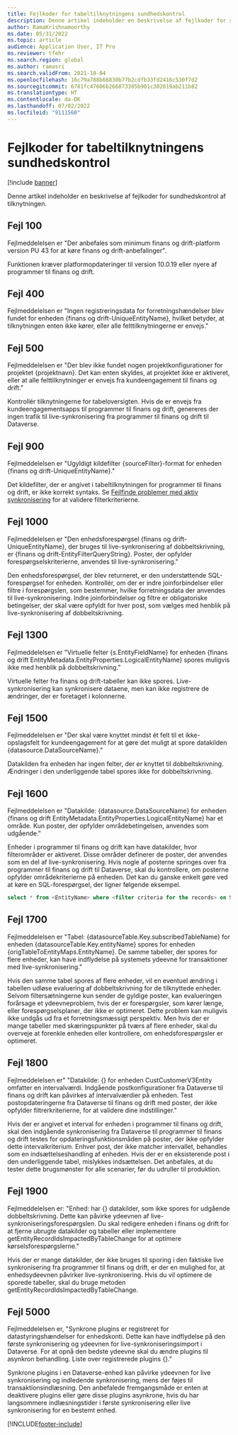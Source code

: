 ```yaml
---
title: Fejlkoder for tabeltilknytningens sundhedskontrol
description: Denne artikel indeholder en beskrivelse af fejlkoder for sundhedskontrol af tilknytningen.
author: RamaKrishnamoorthy
ms.date: 05/31/2022
ms.topic: article
audience: Application User, IT Pro
ms.reviewer: tfehr
ms.search.region: global
ms.author: ramasri
ms.search.validFrom: 2021-10-04
ms.openlocfilehash: 16c79a788b66830b77b2cdfb33fd2416c530f7d2
ms.sourcegitcommit: 6781fc47606b266873385b901c302819ab211b82
ms.translationtype: HT
ms.contentlocale: da-DK
ms.lasthandoff: 07/02/2022
ms.locfileid: "9111560"
---
```

# <a name="errors-codes-for-the-table-map-health-check"></a>Fejlkoder for tabeltilknytningens sundhedskontrol

[!include [banner](../../includes/banner.md)]



Denne artikel indeholder en beskrivelse af fejlkoder for sundhedskontrol af tilknytningen.

## <a name="error-100"></a>Fejl 100

Fejlmeddelelsen er "Der anbefales som minimum finans og drift-platform version PU 43 for at køre finans og drift-anbefalinger".

Funktionen kræver platformopdateringer til version 10.0.19 eller nyere af programmer til finans og drift.

## <a name="error-400"></a>Fejl 400

Fejlmeddelelsen er "Ingen registreringsdata for forretningshændelser blev fundet for enheden \{finans og drift-UniqueEntityName\}, hvilket betyder, at tilknytningen enten ikke kører, eller alle felttilknytningerne er envejs."

## <a name="error-500"></a>Fejl 500

Fejlmeddelelsen er "Der blev ikke fundet nogen projektkonfigurationer for projektet \{projektnavn\}. Det kan enten skyldes, at projektet ikke er aktiveret, eller at alle felttilknytninger er envejs fra kundeengagement til finans og drift."

Kontrollér tilknytningerne for tabeloversigten. Hvis de er envejs fra kundeengagementsapps til programmer til finans og drift, genereres der ingen trafik til live-synkronisering fra programmer til finans og drift til Dataverse.

## <a name="error-900"></a>Fejl 900

Fejlmeddelelsen er "Ugyldigt kildefilter \{sourceFilter\}-format for enheden \{finans og drift-UniqueEntityName\}."

Det kildefilter, der er angivet i tabeltilknytningen for programmer til finans og drift, er ikke korrekt syntaks. Se [Fejlfinde problemer med aktiv synkronisering](dual-write-troubleshooting-live-sync.md#live-synchronization-issues-that-are-caused-by-incorrect-query-filter-syntax-on-the-dual-write-maps) for at validere filterkriterierne.

## <a name="error-1000"></a>Fejl 1000

Fejlmeddelelsen er "Den enhedsforespørgsel \{finans og drift-UniqueEntityName\}, der bruges til live-synkronisering af dobbeltskrivning, er \{finans og drift-EntityFilterQueryString\}. Poster, der opfylder forespørgselskriterierne, anvendes til live-synkronisering."

Den enhedsforespørgsel, der blev returneret, er den understøttende SQL-forespørgsel for enheden. Kontrollér, om der er indre joinforbindelser eller filtre i forespørgslen, som bestemmer, hvilke forretningsdata der anvendes til live-synkronisering. Indre joinforbindelser og filtre er obligatoriske betingelser, der skal være opfyldt for hver post, som vælges med henblik på live-synkronisering af dobbeltskrivning.

## <a name="error-1300"></a>Fejl 1300

Fejlmeddelelsen er "Virtuelle felter \{s.EntityFieldName\} for enheden \{finans og drift EntityMetadata.EntityProperties.LogicalEntityName\} spores muligvis ikke med henblik på dobbeltskrivning."

Virtuelle felter fra finans og drift-tabeller kan ikke spores. Live-synkronisering kan synkronisere dataene, men kan ikke registrere de ændringer, der er foretaget i kolonnerne.

## <a name="error-1500"></a>Fejl 1500

Fejlmeddelelsen er "Der skal være knyttet mindst ét felt til et ikke-opslagsfelt for kundeengagement for at gøre det muligt at spore datakilden \{datasource.DataSourceName\}."

Datakilden fra enheden har ingen felter, der er knyttet til dobbeltskrivning. Ændringer i den underliggende tabel spores ikke for dobbeltskrivning.

## <a name="error-1600"></a>Fejl 1600

Fejlmeddelelsen er "Datakilde: \{datasource.DataSourceName\} for enheden \{finans og drift EntityMetadata.EntityProperties.LogicalEntityName\} har et område. Kun poster, der opfylder områdebetingelsen, anvendes som udgående."

Enheder i programmer til finans og drift kan have datakilder, hvor filterområder er aktiveret. Disse områder definerer de poster, der anvendes som en del af live-synkronisering. Hvis nogle af posterne springes over fra programmer til finans og drift til Dataverse, skal du kontrollere, om posterne opfylder områdekriterierne på enheden. Det kan du ganske enkelt gøre ved at køre en SQL-forespørgsel, der ligner følgende eksempel.

```sql
select * from <EntityName> where <filter criteria for the records> on SQL.
```

## <a name="error-1700"></a>Fejl 1700

Fejlmeddelelsen er "Tabel: \{datasourceTable.Key.subscribedTableName\} for enheden \{datasourceTable.Key.entityName\} spores for enheden \{origTableToEntityMaps.EntityName\}. De samme tabeller, der spores for flere enheder, kan have indflydelse på systemets ydeevne for transaktioner med live-synkronisering."

Hvis den samme tabel spores af flere enheder, vil en eventuel ændring i tabellen udløse evaluering af dobbeltskrivning for de tilknyttede enheder. Selvom filtersætningerne kun sender de gyldige poster, kan evalueringen forårsage et ydeevneproblem, hvis der er forespørgsler, som kører længe, eller forespørgselsplaner, der ikke er optimeret. Dette problem kan muligvis ikke undgås ud fra et forretningsmæssigt perspektiv. Men hvis der er mange tabeller med skæringspunkter på tværs af flere enheder, skal du overveje at forenkle enheden eller kontrollere, om enhedsforespørgsler er optimeret.

## <a name="error-1800"></a>Fejl 1800
Fejlmeddelelsen er" "Datakilde: {} for enheden CustCustomerV3Entity omfatter en intervalværdi. Indgående postkonfigurationer fra Dataverse til finans og drift kan påvirkes af intervalværdier på enheden. Test postopdateringerne fra Dataverse til finans og drift med poster, der ikke opfylder filtrerkriterierne, for at validere dine indstillinger."

Hvis der er angivet et interval for enheden i programmer til finans og drift, skal den indgående synkronisering fra Dataverse til programmer til finans og drift testes for opdateringsfunktionsmåden på poster, der ikke opfylder dette intervalkriterium. Enhver post, der ikke matcher intervallet, behandles som en indsættelseshandling af enheden. Hvis der er en eksisterende post i den underliggende tabel, mislykkes indsættelsen. Det anbefales, at du tester dette brugsmønster for alle scenarier, før du udruller til produktion.

## <a name="error-1900"></a>Fejl 1900
Fejlmeddelelsen er: "Enhed: har {} datakilder, som ikke spores for udgående dobbeltskrivning. Dette kan påvirke ydeevnen af live-synkroniseringsforespørgslen. Du skal redigere enheden i finans og drift for at fjerne ubrugte datakilder og tabeller eller implementere getEntityRecordIdsImpactedByTableChange for at optimere kørselsforespørgslerne."

Hvis der er mange datakilder, der ikke bruges til sporing i den faktiske live synkronisering fra programmer til finans og drift, er der en mulighed for, at enhedsydeevnen påvirker live-synkronisering. Hvis du vil optimere de sporede tabeller, skal du bruge metoden getEntityRecordIdsImpactedByTableChange.

## <a name="error-5000"></a>Fejl 5000
Fejlmeddelelsen er, "Synkrone plugins er registreret for datastyringshændelser for enhedskonti. Dette kan have indflydelse på den første synkronisering og ydeevnen for live-synkroniseringsimport i Dataverse. For at opnå den bedste ydeevne skal du ændre plugins til asynkron behandling. Liste over registrerede plugins {}."

Synkrone plugins i en Dataverse-enhed kan påvirke ydeevnen for live synkronisering og indledende synkronisering, mens der føjes til transaktionsindlæsning. Den anbefalede fremgangsmåde er enten at deaktivere plugins eller gøre disse plugins asynkrone, hvis du har langsommere indlæsningstider i første synkronisering eller live synkronisering for en bestemt enhed.

[!INCLUDE[footer-include](../../../../includes/footer-banner.md)]

